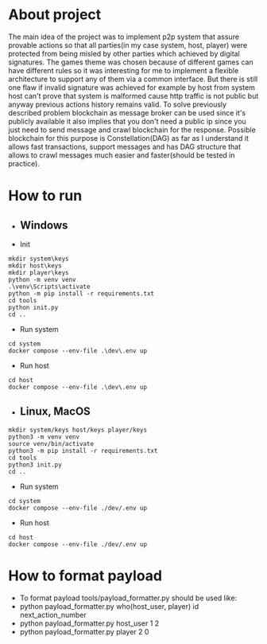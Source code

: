 # About project

The main idea of the project was to implement p2p system that assure
provable actions so that all parties(in my case system, host, player)
were protected from being misled by other parties which achieved by digital signatures.
The games theme was chosen because of different games can have different
rules so it was interesting for me to implement a flexible architecture to support any of them
via a common interface. But there is still one flaw if invalid signature was achieved
for example by host from system host can't prove that system is malformed cause http traffic is not public
but anyway previous actions history remains valid. To solve previously described problem 
blockchain as message broker can be used since it's publicly available it also implies that you don't need a public ip
since you just need to send message and crawl blockchain for the response.
Possible blockchain for this purpose is Constellation(DAG) 
as far as I understand it allows fast transactions, support messages and has
DAG structure that allows to crawl messages much easier and faster(should be tested in practice).

# How to run

* ## Windows
* Init
```
mkdir system\keys
mkdir host\keys
mkdir player\keys
python -m venv venv
.\venv\Scripts\activate
python -m pip install -r requirements.txt
cd tools
python init.py
cd ..
```
* Run system
```
cd system
docker compose --env-file .\dev\.env up
```
* Run host
```
cd host
docker compose --env-file .\dev\.env up
```
* ## Linux, MacOS
```
mkdir system/keys host/keys player/keys
python3 -m venv venv
source venv/bin/activate
python3 -m pip install -r requirements.txt
cd tools
python3 init.py
cd ..
```
* Run system
```
cd system
docker compose --env-file ./dev/.env up
```
* Run host
```
cd host
docker compose --env-file ./dev/.env up
```

# How to format payload

* To format payload tools/payload_formatter.py should be used like:
* python payload_formatter.py who(host_user, player) id next_action_number
* python payload_formatter.py host_user 1 2
* python payload_formatter.py player 2 0
